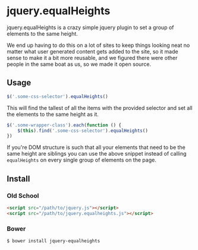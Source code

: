 jquery.equalHeights
===================

jquery.equalHeights is a crazy simple jquery plugin to set a group of elements to the same height.

We end up having to do this on a lot of sites to keep things looking neat no matter what user
generated content gets added to the site, so it made sense to make it a bit more reusable, and we
figured there were other people in the same boat as us, so we made it open source.

Usage
-----

``` javascript
$('.some-css-selector').equalHeights()
```

This will find the tallest of all the items with the provided selector and set all the elements to
the same height as it.

``` javascript
$('.some-wrapper-class').each(function () {
    $(this).find('.some-css-selector').equalHeights()
})
```

If you're DOM structure is such that all your elements that need to be the same height are siblings
you can use the above snippet instead of calling `equalHeights` on every single group of elements on
the page.

Install
-------

### Old School

``` html
<script src="/path/to/jquery.js"></script>
<script src="/path/to/jquery.equalheights.js"></script>
```

### Bower

``` shell
$ bower install jquery-equalheights
```
